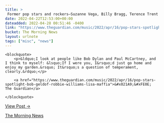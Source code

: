 ```yaml
---
title: > 
 Former pop stars and rockers—Suzanne Vega, Billy Bragg, Terence Trent D’Arby—describe how it felt when the crowds went elsewhere.
date: 2022-04-22T12:53:00+00:00
dateadded: 2022-04-28 00:51:46 -0400
link: "https://www.theguardian.com/music/2022/apr/16/pop-stars-spotlight-bob-geldof-robbie-williams-lisa-maffia"
bucket: The Morning News
layout: urlnote
tags: ["misc", "news"]
--- 
```




  
    
  

  
    <blockquote>
        <p>&ldquo;I look at people like Bob Dylan and Paul McCartney, and I think to myself: &lsquo;If I were you, I&rsquo;d just go home and enjoy my garden.&rsquo; It&rsquo;s a question of temperament, clearly.&rdquo;</p>
        
        <a href="https://www.theguardian.com/music/2022/apr/16/pop-stars-spotlight-bob-geldof-robbie-williams-lisa-maffia">&#x021A9;&#xFE0E; The Guardian</a>
        
    </blockquote>
  
  <p><a href="https://themorningnews.org/p/pop-stars-describe-life-after-the-spotlight-moves-on">View Post &rarr;</a></p>



 <!-- end excerpt --> 
<div class='bucket'><a class='internal-link' href='/buckets/the-morning-news'>The Morning News</a></div> 
